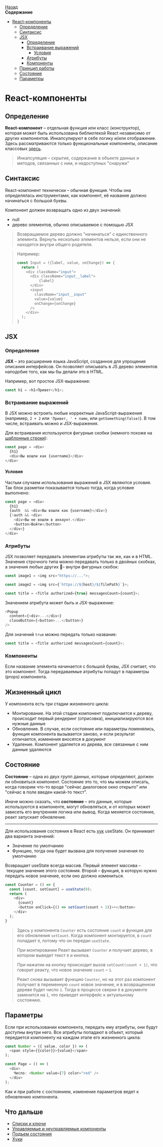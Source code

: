<!-- START doctoc generated TOC please keep comment here to allow auto update -->
<!-- DON'T EDIT THIS SECTION, INSTEAD RE-RUN doctoc TO UPDATE -->
[Назад](README.md)<br />**Содержание**

- [React-компоненты](#react-%D0%BA%D0%BE%D0%BC%D0%BF%D0%BE%D0%BD%D0%B5%D0%BD%D1%82%D1%8B)
  - [Определение](#%D0%BE%D0%BF%D1%80%D0%B5%D0%B4%D0%B5%D0%BB%D0%B5%D0%BD%D0%B8%D0%B5)
  - [Синтаксис](#%D1%81%D0%B8%D0%BD%D1%82%D0%B0%D0%BA%D1%81%D0%B8%D1%81)
  - [JSX](#jsx)
    - [Определение](#%D0%BE%D0%BF%D1%80%D0%B5%D0%B4%D0%B5%D0%BB%D0%B5%D0%BD%D0%B8%D0%B5-1)
    - [Встраивание выражений](#%D0%B2%D1%81%D1%82%D1%80%D0%B0%D0%B8%D0%B2%D0%B0%D0%BD%D0%B8%D0%B5-%D0%B2%D1%8B%D1%80%D0%B0%D0%B6%D0%B5%D0%BD%D0%B8%D0%B9)
      - [Условия](#%D1%83%D1%81%D0%BB%D0%BE%D0%B2%D0%B8%D1%8F)
    - [Атрибуты](#%D0%B0%D1%82%D1%80%D0%B8%D0%B1%D1%83%D1%82%D1%8B)
    - [Компоненты](#%D0%BA%D0%BE%D0%BC%D0%BF%D0%BE%D0%BD%D0%B5%D0%BD%D1%82%D1%8B)
  - [Принцип работы](#%D0%BF%D1%80%D0%B8%D0%BD%D1%86%D0%B8%D0%BF-%D1%80%D0%B0%D0%B1%D0%BE%D1%82%D1%8B)
  - [Состояние](#%D1%81%D0%BE%D1%81%D1%82%D0%BE%D1%8F%D0%BD%D0%B8%D0%B5)
  - [Параметры](#%D0%BF%D0%B0%D1%80%D0%B0%D0%BC%D0%B5%D1%82%D1%80%D1%8B)

<!-- END doctoc generated TOC please keep comment here to allow auto update -->

# React-компоненты

## Определение

**React-компонент** – отдельная функция или класс (конструктор), которая может быть использована библиотекой React независимо от других компонентов. Инкапсулируют в себе логику и/или отображение. Здесь рассматриваются только функциональные компоненты, описание классовых [здесь](/react-components-classes.md).

> Инкапсуляция – скрытие, содержание в объекте данных и методов, связанных с ним, и недоступных "снаружи"

## Синтаксис

React-компонент технически – обычная функция. Чтобы она определялась инструментами, как компонент, её название должно начинаться с большой буквы. 

Компонент должен возвращать одно из двух значений:

* null
* дерево элементов, обычно описываемое с помощью JSX

> Возвращаемое дерево должно "начинаться" с единственного элемента. Вернуть несколько элементов нельзя, если они не находятся внутри общего родителя.

> Например:
>
> ```javascript
> const Input = ({label, value, onChange}) => {
>   return (
>     <div className="input">
>       <div className="input__label">
>        	{label}
>       </div>
>       <input
>         className="input__input"
>         value={value}
>         onChange={onChange}
>       />
>     </div>
>   );
> }
> ```

## JSX

### Определение

**JSX** – это расширение языка JavaScript, созданное для упрощения описания интерфейсов. Он позволяет описывать в JS дерево элементов наподобие того, как мы бы делали это в HTML.

Например, вот простое JSX-выражение:

```javascript
const h1 = <h1>Привет</h1>;
```

### Встраивание выражений

В JSX можно встроить любые корректные JavaScript-выражения (например, `2 + 2` или `'Привет, ' + name`, или `getSomething(false)`). В том числе, встраивать можно и JSX-выражения.

Для встраивания используются фигурные скобки (немного похоже на [шаблонные строки](template_strings.md)):

```javascript
const page = <div>
  {h1}
  <div>Вы вошли как {username}</div>
</div>
```

#### Условия

Частым случаем использования выражений в JSX являются условия. Так блок разметки показывается только тогда, когда условие выполнено:

```javascript
const page = <div>
  {h1}
  {auth  && <div>Вы вошли как {username}</div>}
  {!auth && <div>
    <div>Вы не вошли в аккаунт.</div>
    <button>Войти</button>
  </div>}
</div>
```

### Атрибуты

JSX позволяет передавать элементам атрибуты так же, как и в HTML. Значения строчного типа можно передавать только в двойных скобках, а значения любых других – внутри фигурных скобок:

```javascript
const image1 = <img src="https://...">;
```

```javascript
const image2 = <img src={`https://${host}/${filePath}`}>;
```

```javascript
const title = <Title authorized={true} messagesCount={count}>;
```

Значением атрибута может быть и JSX-выражение:

```javascript
<Popup
  content={<div>...</div>}
  closeButton={<button>...</button>}
/>
```

Для значений `true` можно передать только название:

```javascript
const title = <Title authorized messagesCount={count}>;
```

### Компоненты

Если название элемента начинается с большой буквы, JSX считает, что это компонент. Тогда передаваемые атрибуты попадут в параметры (props) компонента.

## Жизненный цикл

У компонента есть три стадии жизненного цикла: 

* Монтирование. На этой стадии компонент подключается к дереву, происходит первый рендеринг (отрисовка), инициализируются все нужные данные
* Обновление. В случае, если состояние или параметры поменялись, функция компонента вызывается заново, и если результат отличается, изменения вносятся в документ
* Удаление. Компонент удаляется из дерева, все связанные с ним данные удаляются

## Состояние

**Состояние** – одна из двух групп данных, которые определяют, должен ли обновиться компонент. Состояние это то, что мы можем описать, когда говорим что-то вроде "сейчас диалоговое окно открыто" или "сейчас в поле введен какой-то текст". 

Иначе можно сказать, что **состояние** – это данные, которые используются в компоненте, могут обновляться, и от которых может зависеть его внутренняя логика или вывод. Когда меняется состояние, реакт запускает обновление.

------

Для использования состояния в React есть [хук](react-hooks.md) useState. Он принимает два варианта значений:

* Значение по умолчанию
* Функцию, тогда она будет вызвана для получения значения по умолчанию

Возвращает useState всегда массив. Первый элемент массива – текущее значение этого состояния. Второй – функция, в которую нужно передать новое значение, если оно должно измениться. 

```javascript
const Counter = () => {
  const [count, setCount] = useState(0);
  return (
    <div>
      {count}
      <button onClick={() => setCount(count + 1)}>+</button>
    </div>
  );
}
```

> Здесь у компонента `Counter` есть состояние `count` и функция для его обновления `setCount`. Когда компонент монтируется, в `count` попадает `0`, потому что он передан `useState`. 
>
> При монтировании Реакт вызывает `Counter` и получает дерево, в котором выведет текст `0` и кнопка. 
>
> При нажатии на кнопку происходит вызов `setCount(count + 1)`, что говорит реакту, что новое значение `count` – `1`. 
>
> Реакт снова вызывает функцию `Counter`, но на этот раз компонент получает в переменную `count` новое значение, и в возвращенном дереве будет число `1`. Тогда в процессе сверки `0` в документе заменится на `1`, что приведет интерфейс к актуальному состоянию.

## Параметры

Если при использовании компонента, передать ему атрибуты, они будут доступны внутри него. Все атрибуты попадают в объект, который передается компоненту на каждом этапе его жизненного цикла:

```javascript
const Number = ({ value, color }) => (
  <span style={{color}}>{value}</span>
);

const Page = () => (
  <div>
    Число: <Number value={7} color="red" />
  </div>
);
```

Как и при работе с состоянием, изменение параметров ведет к обновлению компонента.

## Что дальше

* [Списки и ключи](react-key.md)
* [Управляемые и неуправляемые компоненты](react-controllable.md)
* [Подъем состояния](react-lifting-state-up.md)
* [Хуки](react-hooks.md)